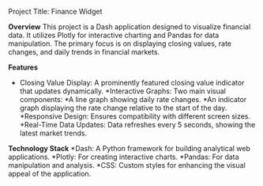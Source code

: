 Project Title: Finance Widget

**Overview**
This project is a Dash application designed to visualize financial data. It utilizes Plotly for interactive charting and Pandas for data manipulation. The primary focus is on displaying closing values, rate changes, and daily trends in financial markets.

**Features**
* Closing Value Display: A prominently featured closing value indicator that updates dynamically.
*Interactive Graphs: Two main visual components:
*A line graph showing daily rate changes.
*An indicator graph displaying the rate change relative to the start of the day.
*Responsive Design: Ensures compatibility with different screen sizes.
*Real-Time Data Updates: Data refreshes every 5 seconds, showing the latest market trends.

**Technology Stack**
*Dash: A Python framework for building analytical web applications.
*Plotly: For creating interactive charts.
*Pandas: For data manipulation and analysis.
*CSS: Custom styles for enhancing the visual appeal of the application.
